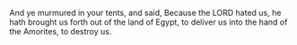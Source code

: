 And ye murmured in your tents, and said, Because the LORD hated us, he hath brought us forth out of the land of Egypt, to deliver us into the hand of the Amorites, to destroy us.
